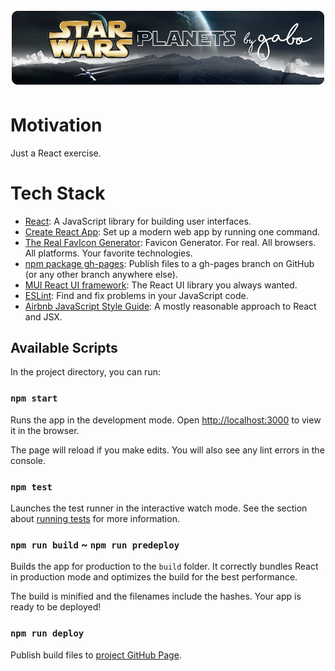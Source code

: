 <h1 align="center">
  <img src="assets/readme-header.png" alt="Bear Stone Smart Home" />
</h1>


# Motivation

Just a React exercise.


# Tech Stack

- [React](https://reactjs.org/): A JavaScript library for building user
  interfaces.
- [Create React App](https://github.com/facebook/create-react-app): Set
  up a modern web app by running one command.
- [The Real FavIcon Generator](https://realfavicongenerator.net/):
  Favicon Generator. For real. All browsers. All platforms. Your
  favorite technologies.
- [npm package gh-pages](https://www.npmjs.com/package/gh-pages):
  Publish files to a gh-pages branch on GitHub (or any other branch
  anywhere else).
- [MUI React UI framework](https://mui.com/): The React UI library you
  always wanted.
- [ESLint](https://eslint.org/): Find and fix problems in your
  JavaScript code.
- [Airbnb JavaScript Style Guide](https://airbnb.io/javascript/react/):
  A mostly reasonable approach to React and JSX.


## Available Scripts

In the project directory, you can run:

### `npm start`

Runs the app in the development mode.
Open [http://localhost:3000](http://localhost:3000) to view it in the browser.

The page will reload if you make edits.
You will also see any lint errors in the console.

### `npm test`

Launches the test runner in the interactive watch mode.
See the section about [running tests](https://facebook.github.io/create-react-app/docs/running-tests) for more information.

### `npm run build` ~ `npm run predeploy`

Builds the app for production to the `build` folder.
It correctly bundles React in production mode and optimizes the build for the best performance.

The build is minified and the filenames include the hashes.
Your app is ready to be deployed!

### `npm run deploy`

Publish build files to [project GitHub Page](https://gabrielizalo.github.io/starwars-planets/).

